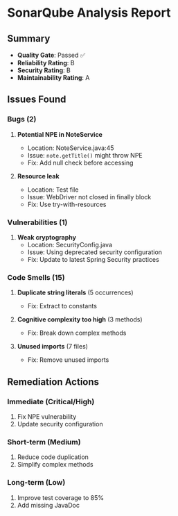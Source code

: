 # SonarQube Analysis Report

## Summary
- **Quality Gate**: Passed ✅
- **Reliability Rating**: B
- **Security Rating**: B
- **Maintainability Rating**: A

## Issues Found

### Bugs (2)
1. **Potential NPE in NoteService**
    - Location: NoteService.java:45
    - Issue: `note.getTitle()` might throw NPE
    - Fix: Add null check before accessing

2. **Resource leak**
    - Location: Test file
    - Issue: WebDriver not closed in finally block
    - Fix: Use try-with-resources

### Vulnerabilities (1)
1. **Weak cryptography**
    - Location: SecurityConfig.java
    - Issue: Using deprecated security configuration
    - Fix: Update to latest Spring Security practices

### Code Smells (15)
1. **Duplicate string literals** (5 occurrences)
    - Fix: Extract to constants

2. **Cognitive complexity too high** (3 methods)
    - Fix: Break down complex methods

3. **Unused imports** (7 files)
    - Fix: Remove unused imports

## Remediation Actions

### Immediate (Critical/High)
1. Fix NPE vulnerability
2. Update security configuration

### Short-term (Medium)
1. Reduce code duplication
2. Simplify complex methods

### Long-term (Low)
1. Improve test coverage to 85%
2. Add missing JavaDoc